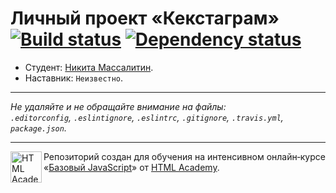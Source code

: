 # Личный проект «Кекстаграм» [![Build status][travis-image]][travis-url] [![Dependency status][dependency-image]][dependency-url]

* Студент: [Никита Массалитин](https://up.htmlacademy.ru/javascript/5/user/202110).
* Наставник: `Неизвестно`.

---

_Не удаляйте и не обращайте внимание на файлы:_<br>
_`.editorconfig`, `.eslintignore`, `.eslintrc`, `.gitignore`, `.travis.yml`, `package.json`._

---

<a href="https://htmlacademy.ru/intensive/javascript"><img align="left" width="50" height="50" title="HTML Academy" src="https://up.htmlacademy.ru/static/img/intensive/javascript/logo-for-github.svg"></a>

Репозиторий создан для обучения на интенсивном онлайн‑курсе «[Базовый JavaScript](https://htmlacademy.ru/intensive/javascript)» от [HTML Academy](https://htmlacademy.ru).

[travis-image]: https://travis-ci.org/htmlacademy-javascript/202110-kekstagram.svg?branch=master
[travis-url]: https://travis-ci.org/htmlacademy-javascript/202110-kekstagram
[dependency-image]: https://david-dm.org/htmlacademy-javascript/202110-kekstagram.svg?style=flat-square
[dependency-url]: https://david-dm.org/htmlacademy-javascript/202110-kekstagram
